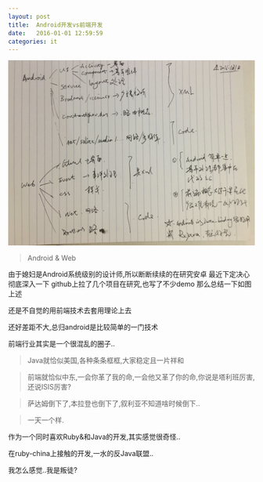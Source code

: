 ```yaml
---
layout: post
title:  Android开发vs前端开发
date:   2016-01-01 12:59:59
categories: it
---
```


![2015最后一张照片](/public/images/2016-01-01/android-web.jpg)

>Android & Web

由于媳妇是Android系统级别的设计师,所以断断续续的在研究安卓
最近下定决心彻底深入一下
github上拉了几个项目在研究,也写了不少demo
那么总结一下如图上述

还是不自觉的用前端技术去套用理论上去

还好差距不大,总归android是比较简单的一门技术

前端行业其实是一个很混乱的圈子..

>Java就恰似美国,各种条条框框,大家稳定且一片祥和

>前端就恰似中东,一会你革了我的命,一会他又革了你的命,你说是塔利班厉害,还说ISIS厉害?

>萨达姆倒下了,本拉登也倒下了,叙利亚不知道啥时候倒下..

>一天一个样.

作为一个同时喜欢Ruby&和Java的开发,其实感觉很奇怪..

在ruby-china上接触的开发,一水的反Java联盟..

我怎么感觉..我是叛徒?

